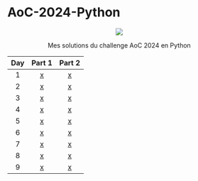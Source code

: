 # AoC-2024-Python

<div align="center">

![](https://geps.dev/progress/32)

<p> Mes solutions du challenge AoC 2024 en Python </p>

| Day | Part 1 | Part 2 |
|:--------:|:--------:|:--------:|
| 1  | [x](solutions/d1p1.py) | [x](solutions/d1p2.py) |
| 2  | [x](solutions/d2p1.py) | [x](solutions/d2p2.py) |
| 3  | [x](solutions/d3p1.py) | [x](solutions/d3p2.py) |
| 4  | [x](solutions/d4p1.py) | [x](solutions/d4p2.py) |
| 5  | [x](solutions/d5p1.py) | [x](solutions/d5p2.py) |
| 6  | [x](solutions/d6p1.py) | [x](solutions/d6p2.py) |
| 7  | [x](solutions/d7p1.py) | [x](solutions/d7p2.py) |
| 8  | [x](solutions/d8p1.py) | [x](solutions/d8p2.py) |
| 9  | [x](solutions/d9p1.py) | [x](solutions/d9p2.py) |


</div>
